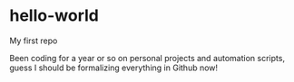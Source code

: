 # hello-world
My first repo

Been coding for a year or so on personal projects and automation scripts, guess I should be formalizing everything in Github now!
